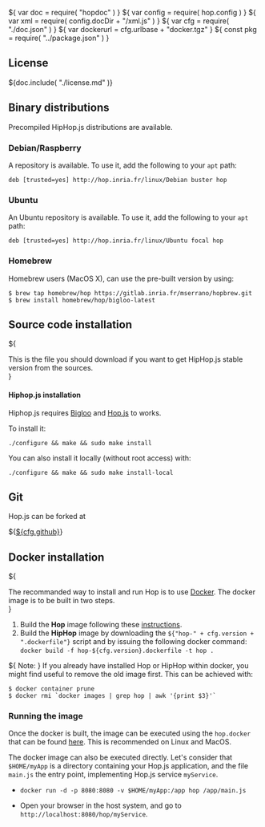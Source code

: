 ${ var doc = require( "hopdoc" ) }
${ var config = require( hop.config ) }
${ var xml = require( config.docDir + "/xml.js" ) }
${ var cfg = require( "./doc.json" ) }
${ var dockerurl = cfg.urlbase + "docker.tgz" }
${ const pkg = require( "../package.json" ) }

## License ##

${doc.include( "./license.md" )}

## Binary distributions ##

Precompiled HipHop.js distributions are available.

### Debian/Raspberry ###

A repository is available. To use it, add the following
to your `apt` path:

```shell[:@config]
deb [trusted=yes] http://hop.inria.fr/linux/Debian buster hop
```

### Ubuntu ###

An Ubuntu repository is available. To use it, add the following
to your `apt` path:

```shell[:@config]
deb [trusted=yes] http://hop.inria.fr/linux/Ubuntu focal hop
```

### Homebrew ###

Homebrew users (MacOS X), can use the pre-built version by using:

```shell[:@shell]
$ brew tap homebrew/hop https://gitlab.inria.fr/mserrano/hopbrew.git
$ brew install homebrew/hop/bigloo-latest
```

## Source code installation ##

${<div class="row">
  <div class="col-xs-8">
This is the file you should download if you want to get HipHop.js
  stable version from the sources.
  </div>
  <div class="col-xs-3">
    <xml.downloadButton
       class="success"
       title="Stable"
       icon="glyphicon-download"
       href=${cfg.urlbase + "/hiphop-" + pkg.version + ".tar.gz"}/>
  </div>
</div>}

#### Hiphop.js installation ####

Hiphop.js requires
[Bigloo](http://www-sop.inria.fr/members/Manuel.Serrano/bigloo/) and
[Hop.js](http://hop-dev.inria.fr/home/index.html) to works.

To install it:

```shell
./configure && make && sudo make install
```

You can also install it locally (without root access) with:

```shell
./configure && make && sudo make install-local
```

## Git ##

Hop.js can be forked at

${<a href=${cfg.github}>${cfg.github}</a>}

## Docker installation ##

${<div class="row">
  <div class="col-xs-8">
The recommanded way to install and run Hop is to use
<a href="https://docs.docker.com/install/">Docker</a>. The docker image
is to be built in two steps. 
  </div>
  <div class="col-xs-4">
    <xml.downloadButton
       class="primary"
       title="Stable"
       icon="glyphicon-download"
       href=${cfg.urlbase + "/hiphop-" + cfg.version + ".dockerfile"}/>
  </div>
</div>}

 1. Build the __Hop__ image following these
 [instructions](http://hop-dev.inria.fr#/home/download.html).
 2. Build the __HipHop__ image by downloading the 
`${"hop-" + cfg.version + ".dockerfile"}` script and by issuing the
following docker command: `docker build -f hop-${cfg.version}.dockerfile -t hop .`

${ <span class="label label-warning">Note:</span> } If you already
have installed Hop or HipHop within docker, you might find useful to
remove the old image first. This can be achieved with:

```shell
$ docker container prune
$ docker rmi `docker images | grep hop | awk '{print $3}'`
```

### Running the image ###

Once the docker is built, the image can be executed using the
`hop.docker` that can be found
[here](http://hop-dev.inria.fr#/home/download.html). This is
recommended on Linux and MacOS. 

The docker image can also be executed directly. Let's consider that
`$HOME/myApp` is a directory containing your Hop.js application, and
the file `main.js` the entry point, implementing Hop.js service
`myService`.

* `docker run -d -p 8080:8080 -v $HOME/myApp:/app hop /app/main.js`

* Open your browser in the host system, and go to
  `http://localhost:8080/hop/myService`.

